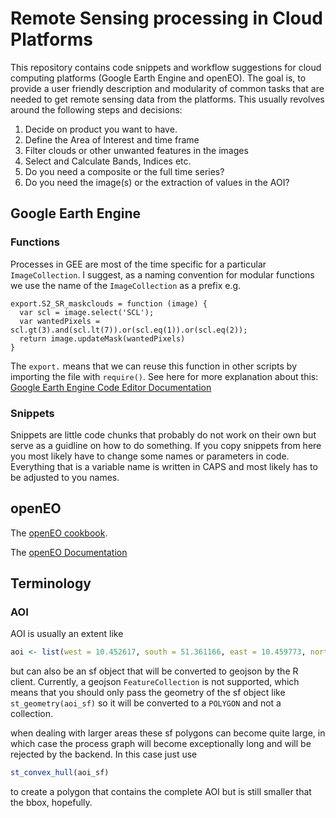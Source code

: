 # Remote Sensing processing in Cloud Platforms

This repository contains code snippets and workflow suggestions for cloud computing platforms (Google Earth Engine and openEO). The goal is, to provide a user friendly description and modularity of common tasks that are needed to get remote sensing data from the platforms. This usually revolves around the following steps and decisions:


1. Decide on product you want to have.
1. Define the Area of Interest and time frame
1. Filter clouds or other unwanted features in the images
1. Select and Calculate Bands, Indices etc.
1. Do you need a composite or the full time series?
1. Do you need the image(s) or the extraction of values in the AOI?


## Google Earth Engine

### Functions

Processes in GEE are most of the time specific for a particular `ImageCollection`.
I suggest, as a naming convention for modular functions we use the name of the `ImageCollection` as a prefix e.g.

```
export.S2_SR_maskclouds = function (image) {
  var scl = image.select('SCL');
  var wantedPixels = scl.gt(3).and(scl.lt(7)).or(scl.eq(1)).or(scl.eq(2));
  return image.updateMask(wantedPixels)
}
```

The `export.` means that we can reuse this function in other scripts by importing the file with `require()`.
See here for more explanation about this: [Google Earth Engine Code Editor Documentation](https://developers.google.com/earth-engine/guides/playground)


### Snippets

Snippets are little code chunks that probably do not work on their own but serve as a guidline on how to do something.
If you copy snippets from here you most likely have to change some names or parameters in code. Everything that is a variable name is written in CAPS and most likely has to be adjusted to you names.


## openEO

The [openEO cookbook](https://openeo.org/documentation/1.0/cookbook/).

The [openEO Documentation](https://docs.openeo.cloud/)


## Terminology

### AOI

AOI is usually an extent like
```R
aoi <- list(west = 10.452617, south = 51.361166, east = 10.459773, north = 51.364194)
```
but can also be an sf object that will be converted to geojson by the R client. Currently, a geojson `FeatureCollection` is not supported, which means that you should only pass the geometry of the sf object like `st_geometry(aoi_sf)` so it will be converted to a `POLYGON` and not a collection.

when dealing with larger areas these sf polygons can become quite large, in which case the process graph will become exceptionally long and will be rejected by the backend. In this case just use
```R
st_convex_hull(aoi_sf)
```
to create a polygon that contains the complete AOI but is still smaller that the bbox, hopefully.